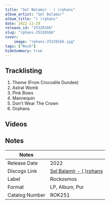 ```yaml
---
title: "Sel Balamir - ( )rphans"
album_artist: "Sel Balamir"
album_title: "( )rphans"
date: 2022-11-29
release_id: "25320166"
slug: "rphans-25320166"
cover:
    image: "rphans-25320166.jpg"
tags: ["Rock"]
hideSummary: true
---
```


## Tracklisting
1. Theme (From Crocodile Dundee)
2. Astral Womb
3. Pink Bows
4. Mannequin
5. Don't Wear The Crown
6. Orphans

## Videos


## Notes

| Notes          |             |
| ---------------| ----------- |
| Release Date   | 2022 |
| Discogs Link   | [Sel Balamir - ( )rphans](https://www.discogs.com/release/25320166) |
| Label          | Rockosmos |
| Format         | LP, Album, Pur |
| Catalog Number | ROK251 |

